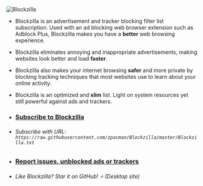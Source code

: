 ![Blockzilla](https://raw.githubusercontent.com/zpacman/Blockzilla/beta-testing/Blockzilla%20Logo.png "Blockzilla")

- Blockzilla is an advertisement and tracker blocking filter list subscription. Used with an ad blocking web browser extension such as Adblock Plus, Blockzilla makes you have a **better** web browsing experience.

- Blockzilla eliminates annoying and inappropriate advertisements, making websites look better and load **faster**.

- Blockzilla also makes your internet browsing **safer** and more private by blocking tracking techniques that most websites use to learn about your online activity.

- Blockzilla is an optimized and **slim** list. Light on system resources yet still powerful against ads and trackers. 

- ### [Subscribe to Blockzilla](https://subscribe.adblockplus.org/?location=https://raw.githubusercontent.com/zpacman/Blockzilla/master/Blockzilla.txt&title=Blockzilla)

- ###### Subscribe with URL: `https://raw.githubusercontent.com/zpacman/Blockzilla/master/Blockzilla.txt`

- ### [Report issues, unblocked ads or trackers](./CONTRIBUTING.md)

- ###### Like Blockzilla? Star it on GitHub! :star: (Desktop site)
